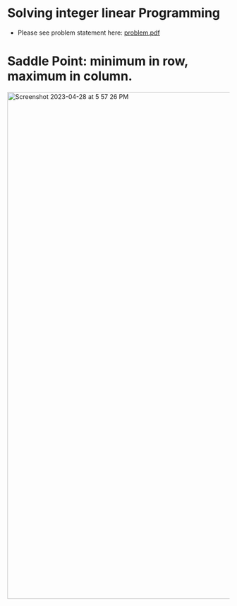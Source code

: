 # Solving integer linear Programming
* Please see problem statement here: [problem.pdf](https://github.com/Harshit0143/Integer_Linear_Porgramming/blob/main/problem.pdf)


# Saddle Point: minimum in row, maximum in column. 
<img width="1147" alt="Screenshot 2023-04-28 at 5 57 26 PM" src="https://user-images.githubusercontent.com/97736991/235147168-4e219aa6-d677-4dac-a73d-e8a82dcea9ef.png">
